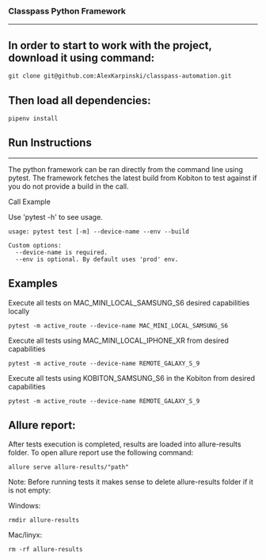 ### Classpass Python Framework 
-----
## In order to start to work with the project, download it using command:
```
git clone git@github.com:AlexKarpinski/classpass-automation.git
```

## Then load all dependencies:
```
pipenv install
```

## Run Instructions 
----- 
The python framework can be ran directly from the command line using pytest. The framework fetches the latest build from Kobiton to test against if you do not provide a build in the call. 

Call Example 

Use 'pytest -h' to see usage. 
```
usage: pytest test [-m] --device-name --env --build 

Custom options:
  --device-name is required. 
  --env is optional. By default uses 'prod' env.  
```
## Examples 

Execute all tests on MAC_MINI_LOCAL_SAMSUNG_S6 desired capabilities locally
```
pytest -m active_route --device-name MAC_MINI_LOCAL_SAMSUNG_S6
```
Execute all tests using MAC_MINI_LOCAL_IPHONE_XR from desired capabilities
```
pytest -m active_route --device-name REMOTE_GALAXY_S_9
```
Execute all tests using KOBITON_SAMSUNG_S6 in the Kobiton from desired capabilities
```
pytest -m active_route --device-name REMOTE_GALAXY_S_9
```
## Allure report:
After tests execution is completed, results are loaded into allure-results folder.
To open allure report use the following command:
```
allure serve allure-results/"path"
```
Note: Before running tests it makes sense to delete allure-results folder if it is not empty:

Windows:
```
rmdir allure-results
```
Mac/linyx:
```
rm -rf allure-results
```
